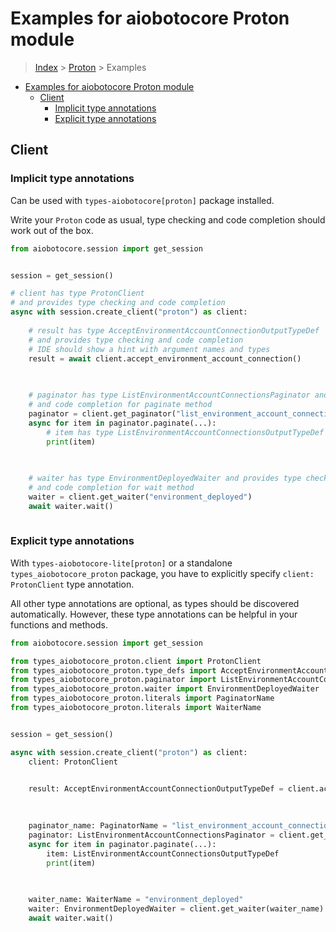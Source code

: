 <a id="examples-for-aiobotocore-proton-module"></a>

# Examples for aiobotocore Proton module

> [Index](../README.md) > [Proton](./README.md) > Examples

- [Examples for aiobotocore Proton module](#examples-for-aiobotocore-proton-module)
  - [Client](#client)
    - [Implicit type annotations](#implicit-type-annotations)
    - [Explicit type annotations](#explicit-type-annotations)

<a id="client"></a>

## Client

<a id="implicit-type-annotations"></a>

### Implicit type annotations

Can be used with `types-aiobotocore[proton]` package installed.

Write your `Proton` code as usual, type checking and code completion should
work out of the box.

```python
from aiobotocore.session import get_session


session = get_session()

# client has type ProtonClient
# and provides type checking and code completion
async with session.create_client("proton") as client:
    
    # result has type AcceptEnvironmentAccountConnectionOutputTypeDef
    # and provides type checking and code completion
    # IDE should show a hint with argument names and types
    result = await client.accept_environment_account_connection()
    

    
    # paginator has type ListEnvironmentAccountConnectionsPaginator and provides type checking
    # and code completion for paginate method
    paginator = client.get_paginator("list_environment_account_connections")
    async for item in paginator.paginate(...):
        # item has type ListEnvironmentAccountConnectionsOutputTypeDef
        print(item)
    

    
    # waiter has type EnvironmentDeployedWaiter and provides type checking
    # and code completion for wait method
    waiter = client.get_waiter("environment_deployed")
    await waiter.wait()
    
```

<a id="explicit-type-annotations"></a>

### Explicit type annotations

With `types-aiobotocore-lite[proton]` or a standalone
`types_aiobotocore_proton` package, you have to explicitly specify
`client: ProtonClient` type annotation.

All other type annotations are optional, as types should be discovered
automatically. However, these type annotations can be helpful in your functions
and methods.

```python
from aiobotocore.session import get_session

from types_aiobotocore_proton.client import ProtonClient
from types_aiobotocore_proton.type_defs import AcceptEnvironmentAccountConnectionOutputTypeDef
from types_aiobotocore_proton.paginator import ListEnvironmentAccountConnectionsPaginator
from types_aiobotocore_proton.waiter import EnvironmentDeployedWaiter
from types_aiobotocore_proton.literals import PaginatorName
from types_aiobotocore_proton.literals import WaiterName


session = get_session()

async with session.create_client("proton") as client:
    client: ProtonClient

    
    result: AcceptEnvironmentAccountConnectionOutputTypeDef = client.accept_environment_account_connection()
    

    
    paginator_name: PaginatorName = "list_environment_account_connections"
    paginator: ListEnvironmentAccountConnectionsPaginator = client.get_paginator(paginator_name)
    async for item in paginator.paginate(...):
        item: ListEnvironmentAccountConnectionsOutputTypeDef
        print(item)
    

    
    waiter_name: WaiterName = "environment_deployed"
    waiter: EnvironmentDeployedWaiter = client.get_waiter(waiter_name)
    await waiter.wait()
    
```
